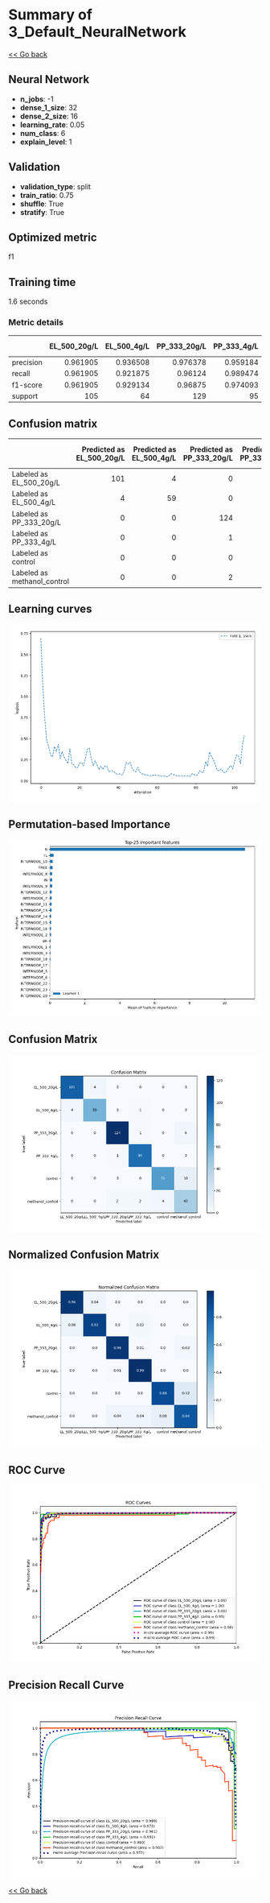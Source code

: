 # Summary of 3_Default_NeuralNetwork

[<< Go back](../README.md)


## Neural Network
- **n_jobs**: -1
- **dense_1_size**: 32
- **dense_2_size**: 16
- **learning_rate**: 0.05
- **num_class**: 6
- **explain_level**: 1

## Validation
 - **validation_type**: split
 - **train_ratio**: 0.75
 - **shuffle**: True
 - **stratify**: True

## Optimized metric
f1

## Training time

1.6 seconds

### Metric details
|           |   EL_500_20g/L |   EL_500_4g/L |   PP_333_20g/L |   PP_333_4g/L |   control |   methanol_control |   accuracy |   macro avg |   weighted avg |   logloss |
|:----------|---------------:|--------------:|---------------:|--------------:|----------:|-------------------:|-----------:|------------:|---------------:|----------:|
| precision |       0.961905 |      0.936508 |       0.976378 |      0.959184 |  0.946667 |           0.754386 |   0.937143 |    0.922504 |       0.939363 |  0.239453 |
| recall    |       0.961905 |      0.921875 |       0.96124  |      0.989474 |  0.876543 |           0.843137 |   0.937143 |    0.925696 |       0.937143 |  0.239453 |
| f1-score  |       0.961905 |      0.929134 |       0.96875  |      0.974093 |  0.910256 |           0.796296 |   0.937143 |    0.923406 |       0.937741 |  0.239453 |
| support   |     105        |     64        |     129        |     95        | 81        |          51        |   0.937143 |  525        |     525        |  0.239453 |


## Confusion matrix
|                             |   Predicted as EL_500_20g/L |   Predicted as EL_500_4g/L |   Predicted as PP_333_20g/L |   Predicted as PP_333_4g/L |   Predicted as control |   Predicted as methanol_control |
|:----------------------------|----------------------------:|---------------------------:|----------------------------:|---------------------------:|-----------------------:|--------------------------------:|
| Labeled as EL_500_20g/L     |                         101 |                          4 |                           0 |                          0 |                      0 |                               0 |
| Labeled as EL_500_4g/L      |                           4 |                         59 |                           0 |                          1 |                      0 |                               0 |
| Labeled as PP_333_20g/L     |                           0 |                          0 |                         124 |                          1 |                      0 |                               4 |
| Labeled as PP_333_4g/L      |                           0 |                          0 |                           1 |                         94 |                      0 |                               0 |
| Labeled as control          |                           0 |                          0 |                           0 |                          0 |                     71 |                              10 |
| Labeled as methanol_control |                           0 |                          0 |                           2 |                          2 |                      4 |                              43 |

## Learning curves
![Learning curves](learning_curves.png)

## Permutation-based Importance
![Permutation-based Importance](permutation_importance.png)
## Confusion Matrix

![Confusion Matrix](confusion_matrix.png)


## Normalized Confusion Matrix

![Normalized Confusion Matrix](confusion_matrix_normalized.png)


## ROC Curve

![ROC Curve](roc_curve.png)


## Precision Recall Curve

![Precision Recall Curve](precision_recall_curve.png)



[<< Go back](../README.md)
